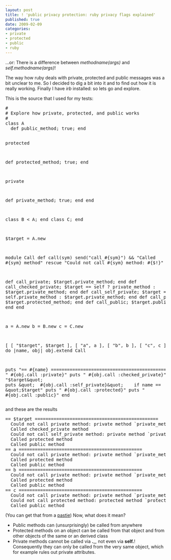 ```yaml
---
layout: post
title: ! 'public privacy protection: ruby privacy flags explained'
published: true
date: 2009-02-09
categories:
- private
- protected
- public
- ruby
---
```

<p>...or: There is a difference between <em>methodname(args)</em> and <em>self.methodname(args)</em>!</p>

<p>The way how ruby deals with private, protected and public messages was a bit unclear to me. So I decided to dig a bit into it and to find out how it is really working. Finally I have <em>irb</em> installed: so lets go and explore.</p>

<p>This is the source that I used for my tests:</p>

<div class="CodeRay">
  <div class="code"><pre>#
# Explore how private, protected, and public works
#
class A
  def public_method; true; end

  protected

  def protected_method; true; end

  private

  def private_method; true; end
end

class B &lt; A; end
class C; end

$target = A.new

module Call
  def call(sym)
    send(&quot;call_#{sym}&quot;) &amp;&amp; &quot;Called #{sym} method&quot; rescue &quot;Could not call #{sym} method: #{$!}&quot;
  end

  def call_private;           $target.private_method; end
  def call_checked_private;   $target == self ? private_method : $target.private_method; end
  def call_self_private;      $target == self ? self.private_method : $target.private_method; end
  def call_protected;         $target.protected_method; end
  def call_public;            $target.public_method; end
end

a = A.new
b = B.new
c = C.new

[ [ &quot;$target&quot;, $target ], [ &quot;a&quot;, a ], [ &quot;b&quot;, b ], [ &quot;c&quot;, c ] ].each do |name, obj|
  obj.extend Call

  puts &quot;== #{name} ==============================================&quot;
  puts &quot;  #{obj.call :private}&quot;
  puts &quot;  #{obj.call :checked_private}&quot; if name == &quot;$target&quot;
  puts &quot;  #{obj.call :self_private}&quot;    if name == &quot;$target&quot;
  puts &quot;  #{obj.call :protected}&quot;
  puts &quot;  #{obj.call :public}&quot;
end</pre></div>
</div>


<p>and these are the results</p>

<div class="CodeRay">
  <div class="code"><pre>== $target ==============================================
  Could not call private method: private method `private_method' called for #&lt;A:0x278a8&gt;
  Called checked_private method
  Could not call self_private method: private method `private_method' called for #&lt;A:0x278a8&gt;
  Called protected method
  Called public method
== a ==============================================
  Could not call private method: private method `private_method' called for #&lt;A:0x278a8&gt;
  Called protected method
  Called public method
== b ==============================================
  Could not call private method: private method `private_method' called for #&lt;A:0x278a8&gt;
  Called protected method
  Called public method
== c ==============================================
  Could not call private method: private method `private_method' called for #&lt;A:0x278a8&gt;
  Could not call protected method: protected method `protected_method' called for #&lt;A:0x278a8&gt;
  Called public method</pre></div>
</div>


<p>(You can get that from a <a href="http://pastie.org/376001">pastie</a>) Now, what does it mean?</p>

<ul>
<li>Public methods can (unsurprisingly) be called from anywhere</li>
<li>Protected methods on an object can be called from
that object and from other objects of the same or an derived class</li>
<li>Private methods cannot be called via <strong>.</strong>_, not even
via <strong>self.</strong>! Consequently they can only be called from
the very same object, which for example rules out private attributes.</li>
</ul>

